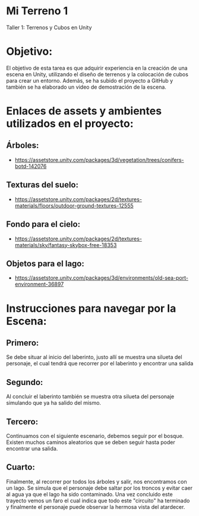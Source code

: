 # Mi Terreno 1
Taller 1: Terrenos y Cubos en Unity

# Objetivo: 
El objetivo de esta tarea es que adquirir experiencia en la creación de una escena en Unity, utilizando el diseño de terrenos y la colocación de cubos para crear un entorno. Además, se ha subido el proyecto a GitHub y también se ha elaborado un video de demostración de la escena.

# Enlaces de assets y ambientes utilizados en el proyecto:
## Árboles:
- https://assetstore.unity.com/packages/3d/vegetation/trees/conifers-botd-142076
## Texturas del suelo:
- https://assetstore.unity.com/packages/2d/textures-materials/floors/outdoor-ground-textures-12555
## Fondo para el cielo:
- https://assetstore.unity.com/packages/2d/textures-materials/sky/fantasy-skybox-free-18353
## Objetos para el lago:
- https://assetstore.unity.com/packages/3d/environments/old-sea-port-environment-36897

# Instrucciones para navegar por la Escena:
## Primero:
Se debe situar al inicio del laberinto, justo allí se muestra una silueta del personaje, el cual tendrá que recorrer por el laberinto y encontrar una salida
## Segundo:
Al concluir el laberinto también se muestra otra silueta del personaje simulando que ya ha salido del mismo.
## Tercero:
Continuamos con el siguiente escenario, debemos seguir por el bosque. Existen muchos caminos aleatorios que se deben seguir hasta poder encontrar una salida.
## Cuarto:
Finalmente, al recorrer por todos los árboles y salir, nos encontramos con un lago. Se simula que el personaje debe saltar por los troncos y evitar caer al agua ya que el lago ha sido contaminado. Una vez concluido este trayecto vemos un faro el cual indica que todo este "circuito" ha terminado y finalmente el personaje puede observar la hermosa vista del atardecer.

